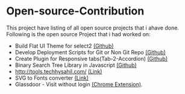 # Open-source-Contribution
This project have listing of all open source projects that i ahave done. Following is the open source Project that i had worked on:

* Build Flat UI Theme for select2 [(Github)](https://github.com/techhysahil/Select2-Flat-UI)
* Develop Deployment Scripts for Git or Non Git Repo [(Github)](https://github.com/techhysahil/Deployment-Script-SSH-)
* Create Plugin for Responsive tabs(Tab-2-Accordion) [(Github)](https://github.com/techhysahil/Tab-2-accordian)
* Binary Search Tree Library in Javascript [(Github)](https://github.com/techhysahil/BinarySearchTree)
* http://tools.techhysahil.com/ [(Link)](http://tools.techhysahil.com/)
* SVG to Fonts converter [(Link)](http://svgtofont.com/)
* Glassdoor - Visit without login  [(Chrome Extension)](https://chrome.google.com/webstore/detail/glassdoor-visit-without-l/afjcgffadglhkmhblalebcjhdlkhghbo).


